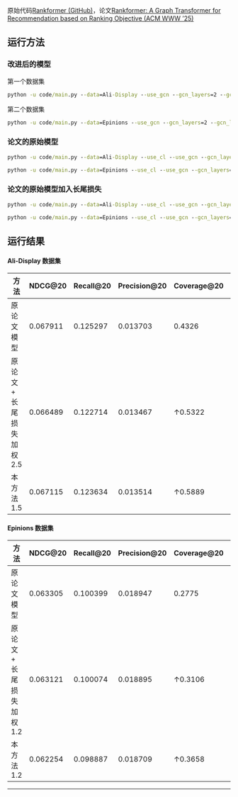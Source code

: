原始代码[Rankformer (GitHub)](https://github.com/StupidThree/Rankformer)，论文[Rankformer: A Graph Transformer for Recommendation based on Ranking Objective (ACM WWW ’25)](https://doi.org/10.1145/3696410.3714547)

## 运行方法

### 改进后的模型

第一个数据集

```cmd
python -u code/main.py --data=Ali-Display --use_gcn --gcn_layers=2 --gcn_left=0.5 --gcn_right=0.5 --learning_rate=1e-3 --loss_batch_size=2048 --valid_interval=1 --sgl_lambda=0.018 --use_rankformer --rankformer_layers=2 --rankformer_tau=0.14  --use_sgl --tail_lambda=1.5 --use_coverage --use_tail_loss 
```
第二个数据集
```cmd
python -u code/main.py --data=Epinions --use_gcn --gcn_layers=2 --gcn_left=0.5 --gcn_right=0.5 --learning_rate=1e-3 --loss_batch_size=2048 --valid_interval=1 --sgl_lambda=0.015 --use_rankformer --rankformer_layers=1 --rankformer_tau=0.14 --use_sgl --tail_lambda=1.2 --use_coverage --use_tail_loss
```

### 论文的原始模型

```cmd
python -u code/main.py --data=Ali-Display --use_cl --use_gcn --gcn_layers=2 --gcn_left=0.5 --gcn_right=0.5 --use_rankformer --rankformer_layers=5 --rankformer_tau=0.1 --learning_rate=1e-3 --loss_batch_size=2048 --valid_interval=1 --use_coverage
```

```cmd
python -u code/main.py --data=Epinions --use_cl --use_gcn --gcn_layers=2 --gcn_left=0.5 --gcn_right=0.5 --use_rankformer --rankformer_layers=3 --rankformer_tau=0.2 --learning_rate=1e-3 --loss_batch_size=2048 --valid_interval=1
```

### 论文的原始模型加入长尾损失

```cmd
python -u code/main.py --data=Ali-Display --use_cl --use_gcn --gcn_layers=2 --gcn_left=0.5 --gcn_right=0.5 --use_rankformer --rankformer_layers=5 --rankformer_tau=0.1 --learning_rate=1e-3 --loss_batch_size=2048 --valid_interval=1 --use_coverage --tail_lambda=2.5 --use_tail_loss
```

```cmd
python -u code/main.py --data=Epinions --use_cl --use_gcn --gcn_layers=2 --gcn_left=0.5 --gcn_right=0.5 --use_rankformer --rankformer_layers=3 --rankformer_tau=0.2 --learning_rate=1e-3 --loss_batch_size=2048 --valid_interval=1 --use_coverage --tail_lambda=1.2 --use_tail_loss

```

## 运行结果
####  Ali-Display 数据集

| 方法                     | NDCG@20  | Recall@20 | Precision@20 | Coverage@20 | Tail-Coverage@20 |
| ------------------------ | -------- | --------- | ------------ | ----------- | ---------------- |
| 原论文模型               | 0.067911 | 0.125297  | 0.013703     | 0.4326      | 0.1580           |
| 原论文 + 长尾损失加权2.5 | 0.066489 | 0.122714  | 0.013467     | ↑0.5322     | ↑0.3809          |
| 本方法1.5                | 0.067115 | 0.123634  | 0.013514     | ↑0.5889     | ↑0.3911          |



#### Epinions 数据集

| 方法                     | NDCG@20  | Recall@20 | Precision@20 | Coverage@20 | Tail-Coverage@20 |
| ------------------------ | -------- | --------- | ------------ | ----------- | ---------------- |
| 原论文模型               | 0.063305 | 0.100399  | 0.018947     | 0.2775      | 0.0871           |
| 原论文 + 长尾损失加权1.2 | 0.063121 | 0.100074  | 0.018895     | ↑0.3106     | ↑0.1265          |
| 本方法1.2                | 0.062254 | 0.098887  | 0.018709     | ↑0.3658     | ↑0.1679          |

------